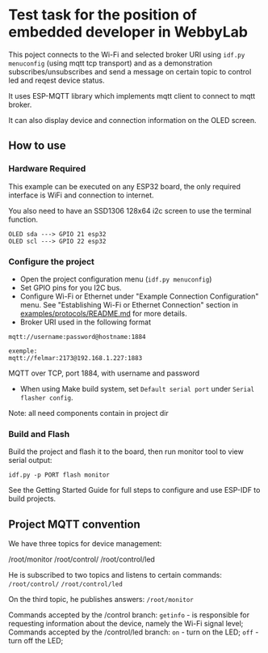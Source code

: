 # Test task for the position of embedded developer in WebbyLab

This poject connects to the Wi-Fi and selected broker URI using `idf.py menuconfig` (using mqtt tcp transport) and as a demonstration subscribes/unsubscribes and send a message on certain topic to control led and reqest device status.

It uses ESP-MQTT library which implements mqtt client to connect to mqtt broker.

It can also display device and connection information on the OLED screen.

## How to use 

### Hardware Required

This example can be executed on any ESP32 board, the only required interface is WiFi and connection to internet.

You also need to have an SSD1306 128x64 i2c screen to use the terminal function.
```
OLED sda ---> GPIO 21 esp32
OLED scl ---> GPIO 22 esp32
```

### Configure the project

* Open the project configuration menu (`idf.py menuconfig`)
* Set GPIO pins for you I2C bus. 
* Configure Wi-Fi or Ethernet under "Example Connection Configuration" menu. See "Establishing Wi-Fi or Ethernet Connection" section in [examples/protocols/README.md](../../README.md) for more details.
* Broker URI used in the following format
```
mqtt://username:password@hostname:1884 

exemple:
mqtt://felmar:2173@192.168.1.227:1883
```
MQTT over TCP, port 1884, with username and password
* When using Make build system, set `Default serial port` under `Serial flasher config`.

Note: all need components contain in project dir

### Build and Flash

Build the project and flash it to the board, then run monitor tool to view serial output:

```
idf.py -p PORT flash monitor
```

See the Getting Started Guide for full steps to configure and use ESP-IDF to build projects.

## Project MQTT convention
We have three topics for device management:

/root/monitor
/root/control/
/root/control/led

He is subscribed to two topics and listens to certain commands:
`/root/control/`
`/root/control/led`

On the third topic, he publishes answers:
`/root/monitor`

Commands accepted by the /control branch:
`getinfo` - is responsible for requesting information about the device, namely the Wi-Fi signal level;
Commands accepted by the /control/led branch:
`on` - turn on the LED;
`off` - turn off the LED;


